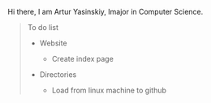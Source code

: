 Hi there, I am Artur Yasinskiy, Imajor in Computer Science.

>To do list
>- Website
>    - Create index page
>
>- Directories
>    - Load from linux machine to github

